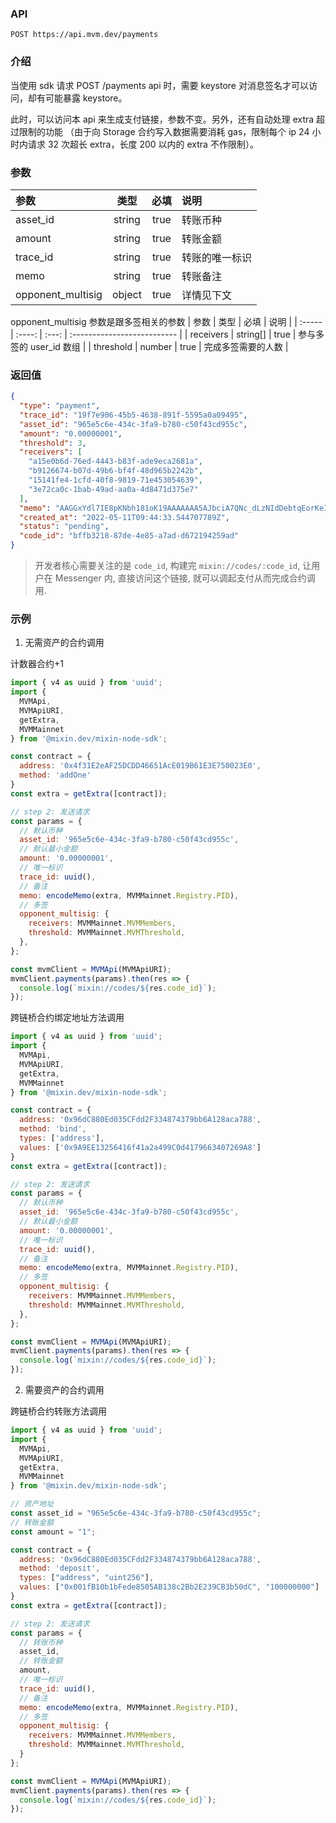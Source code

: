 ### API

`POST https://api.mvm.dev/payments`

### 介绍
  当使用 sdk 请求 POST /payments api 时，需要 keystore 对消息签名才可以访问，却有可能暴露 keystore。
  
  此时，可以访问本 api 来生成支付链接，参数不变。另外，还有自动处理 extra 超过限制的功能
  （由于向 Storage 合约写入数据需要消耗 gas，限制每个 ip 24 小时内请求 32 次超长 extra，长度 200 以内的 extra 不作限制）。

### 参数

| 参数                |   类型   |  必填   | 说明      |
|:------------------|:------:|:-----:|:--------|
| asset_id          | string | true  | 转账币种    |
| amount            | string | true  | 转账金额    |
| trace_id          | string | true  | 转账的唯一标识 |
| memo              | string | true  | 转账备注    |
| opponent_multisig | object | true  | 详情见下文   |

opponent_multisig 参数是跟多签相关的参数
| 参数 | 类型 | 必填 | 说明 |
| :----- | :----: | :---: | :-------------------------- |
| receivers | string[] | true | 参与多签的 user_id 数组 |
| threshold | number | true | 完成多签需要的人数 |

### 返回值

```json
{
  "type": "payment",
  "trace_id": "19f7e906-45b5-4638-891f-5595a0a09495",
  "asset_id": "965e5c6e-434c-3fa9-b780-c50f43cd955c",
  "amount": "0.00000001",
  "threshold": 3,
  "receivers": [
    "a15e0b6d-76ed-4443-b83f-ade9eca2681a",
    "b9126674-b07d-49b6-bf4f-48d965b2242b",
    "15141fe4-1cfd-40f8-9819-71e453054639",
    "3e72ca0c-1bab-49ad-aa0a-4d8471d375e7"
  ],
  "memo": "AAGGxYdl7IE8pKNbh181oK19AAAAAAA5AJbciA7QNc_dLzNIdDebtqEorKeIgbrBTwAAAAAAAAAAAAAAAJqe4TJWQW9BoqSZwNQXlmNAcmmo",
  "created_at": "2022-05-11T09:44:33.544707789Z",
  "status": "pending",
  "code_id": "bffb3218-87de-4e85-a7ad-d672194259ad"
}
```

> 开发者核心需要关注的是 `code_id`, 构建完 `mixin://codes/:code_id`, 让用户在 Messenger 内, 直接访问这个链接, 就可以调起支付从而完成合约调用.

### 示例

1. 无需资产的合约调用

计数器合约+1

```javascript
import { v4 as uuid } from 'uuid';
import { 
  MVMApi,
  MVMApiURI, 
  getExtra, 
  MVMMainnet 
} from '@mixin.dev/mixin-node-sdk';

const contract = {
  address: '0x4f31E2eAF25DCDD46651AcE019B61E3E750023E0',
  method: 'addOne'
}
const extra = getExtra([contract]);

// step 2: 发送请求
const params = {
  // 默认币种
  asset_id: '965e5c6e-434c-3fa9-b780-c50f43cd955c',
  // 默认最小金额
  amount: '0.00000001',
  // 唯一标识
  trace_id: uuid(),
  // 备注
  memo: encodeMemo(extra, MVMMainnet.Registry.PID),
  // 多签
  opponent_multisig: {
    receivers: MVMMainnet.MVMMembers,
    threshold: MVMMainnet.MVMThreshold,  
  },
};

const mvmClient = MVMApi(MVMApiURI);
mvmClient.payments(params).then(res => {
  console.log(`mixin://codes/${res.code_id}`);
});
```

跨链桥合约绑定地址方法调用

```javascript
import { v4 as uuid } from 'uuid';
import { 
  MVMApi,
  MVMApiURI, 
  getExtra, 
  MVMMainnet 
} from '@mixin.dev/mixin-node-sdk';

const contract = {
  address: '0x96dC880Ed035CFdd2F334874379bb6A128aca788',
  method: 'bind',
  types: ['address'],
  values: ['0x9A9EE13256416f41a2a499C0d4179663407269A8']
}
const extra = getExtra([contract]);

// step 2: 发送请求
const params = {
  // 默认币种
  asset_id: '965e5c6e-434c-3fa9-b780-c50f43cd955c',
  // 默认最小金额
  amount: '0.00000001',
  // 唯一标识
  trace_id: uuid(),
  // 备注
  memo: encodeMemo(extra, MVMMainnet.Registry.PID),
  // 多签
  opponent_multisig: {
    receivers: MVMMainnet.MVMMembers,
    threshold: MVMMainnet.MVMThreshold,
  },
};

const mvmClient = MVMApi(MVMApiURI);
mvmClient.payments(params).then(res => {
  console.log(`mixin://codes/${res.code_id}`);
});
```

2. 需要资产的合约调用

跨链桥合约转账方法调用

```javascript
import { v4 as uuid } from 'uuid';
import { 
  MVMApi,
  MVMApiURI, 
  getExtra, 
  MVMMainnet 
} from '@mixin.dev/mixin-node-sdk';

// 资产地址
const asset_id = "965e5c6e-434c-3fa9-b780-c50f43cd955c";
// 转账金额
const amount = "1";

const contract = {
  address: '0x96dC880Ed035CFdd2F334874379bb6A128aca788',
  method: 'deposit',
  types: ["address", "uint256"],
  values: ["0x001fB10b1bFede8505AB138c2Bb2E239CB3b50dC", "100000000"]
}
const extra = getExtra([contract]);

// step 2: 发送请求
const params = {
  // 转账币种
  asset_id,
  // 转账金额
  amount,
  // 唯一标识
  trace_id: uuid(),
  // 备注
  memo: encodeMemo(extra, MVMMainnet.Registry.PID),
  // 多签
  opponent_multisig: {
    receivers: MVMMainnet.MVMMembers,
    threshold: MVMMainnet.MVMThreshold,
  }
};

const mvmClient = MVMApi(MVMApiURI);
mvmClient.payments(params).then(res => {
  console.log(`mixin://codes/${res.code_id}`);
});
```

[//]: # ()
[//]: # (3. 复杂的合约调用)

[//]: # ()
[//]: # (uniswap 的 swap 合约方法调用&#40;values 可以为一个数组或者对象&#41;)

[//]: # ()
[//]: # (```javascript)

[//]: # (import { v4 as uuid } from 'uuid';)

[//]: # (import { )

[//]: # (  MVMApi, )

[//]: # (  MVMApiURI, )

[//]: # (  getExtra, )

[//]: # (  MVMMainnet )

[//]: # (} from '@mixin.dev/mixin-node-sdk';)

[//]: # ()
[//]: # (// 资产地址)

[//]: # (const asset_id = "965e5c6e-434c-3fa9-b780-c50f43cd955c";)

[//]: # (// 转账金额)

[//]: # (const amount = "1";)

[//]: # ()
[//]: # (const contract = {)

[//]: # (  address: '0xe4aeAc26BCd161aFAEea468AC22F45FE5a35737F',)

[//]: # (  method: 'swapExactTokensForTokens',)

[//]: # (  types: ["uint256", "uint256", "address[]", "address", "uint256"],)

[//]: # (  values: [)

[//]: # (    100000000,)

[//]: # (    12400948731547,)

[//]: # (    [)

[//]: # (      "0x001fB10b1bFede8505AB138c2Bb2E239CB3b50dC",)

[//]: # (      "0x71c1C2D82b39C0e952751c9BEA39c28c70c47Ff4")

[//]: # (    ],)

[//]: # (    "0xa192D5856A9a7c07731bc13559Da7489C7829C74",)

[//]: # (    1652262893)

[//]: # (  ])

[//]: # (})

[//]: # (const extra = getExtra&#40;[contract]&#41;;)

[//]: # ()
[//]: # (// step 2: 发送请求)

[//]: # (const params = {)

[//]: # (  // 转账币种)

[//]: # (  asset_id,)

[//]: # (  // 转账金额)

[//]: # (  amount,)

[//]: # (  // 唯一标识)

[//]: # (  trace_id: uuid&#40;&#41;,)

[//]: # (  // 备注)

[//]: # (  memo: encodeMemo&#40;extra, MVMMainnet.Registry.PID&#41;,)

[//]: # (  // 多签)

[//]: # (  opponent_multisig: {)

[//]: # (    receivers: MVMMainnet.MVMMembers,)

[//]: # (    threshold: MVMMainnet.MVMThreshold,)

[//]: # (  },)

[//]: # (};)

[//]: # ()
[//]: # (const mvmClient = MVMApi&#40;MVMApiURI&#41;;)

[//]: # (mvmClient.payments&#40;params&#41;.then&#40;res => {)

[//]: # (  console.log&#40;`mixin://codes/${res.code_id}`&#41;;)

[//]: # (}&#41;;)

[//]: # (```)

[//]: # ()
[//]: # (4. 需要非 mixin 映射资产的调用.)

[//]: # ()
[//]: # (uniswap 的移除流动性方法调用)

[//]: # ()
[//]: # (```javascript)

[//]: # (import { v4 as uuid } from 'uuid';)

[//]: # (import { )

[//]: # (  MVMApi, )

[//]: # (  MVMApiURI, )

[//]: # (  getExtra, )

[//]: # (  MVMMainnet )

[//]: # (} from '@mixin.dev/mixin-node-sdk';)

[//]: # ()
[//]: # (// 资产地址)

[//]: # (const asset_id = "965e5c6e-434c-3fa9-b780-c50f43cd955c";)

[//]: # (// 转账金额)

[//]: # (const amount = "1";)

[//]: # ()
[//]: # (const contract = {)

[//]: # (  address: '0x774A9E576f14d81d7fB439efB1Eb14973a7144Fb',)

[//]: # (  method: 'removeLiquidity',)

[//]: # (  types: [)

[//]: # (    "address",)

[//]: # (    "address",)

[//]: # (    "address",)

[//]: # (    "address",)

[//]: # (    "uint256",)

[//]: # (    "uint256",)

[//]: # (    "uint256")

[//]: # (  ],)

[//]: # (  values: [)

[//]: # (    "0x5EFDe32C3857fe54b152D3ffa7DCE31e28b83aC6",)

[//]: # (    "0x001fB10b1bFede8505AB138c2Bb2E239CB3b50dC",)

[//]: # (    "0x71c1C2D82b39C0e952751c9BEA39c28c70c47Ff4",)

[//]: # (    "0xa192D5856A9a7c07731bc13559Da7489C7829C74",)

[//]: # (    44,)

[//]: # (    0,)

[//]: # (    0)

[//]: # (  ])

[//]: # (};)

[//]: # (const extra = getExtra&#40;[contract]&#41;;)

[//]: # ()
[//]: # (// step 2: 发送请求)

[//]: # (const params = {)

[//]: # (  // 转账币种)

[//]: # (  asset_id,)

[//]: # (  // 转账金额)

[//]: # (  amount,)

[//]: # (  // 唯一标识)

[//]: # (  trace_id: uuid&#40;&#41;,)

[//]: # (  // 备注)

[//]: # (  memo: encodeMemo&#40;extra, MVMMainnet.Registry.PID&#41;,)

[//]: # (  // 多签)

[//]: # (  opponent_multisig: {)

[//]: # (    receivers: MVMMainnet.MVMMembers,)

[//]: # (    threshold: MVMMainnet.MVMThreshold,)

[//]: # (  })

[//]: # (};)

[//]: # ()
[//]: # (const mvmClient = MVMApi&#40;MVMApiURI&#41;;)

[//]: # (mvmClient.payments&#40;params&#41;.then&#40;res => {)

[//]: # (  console.log&#40;`mixin://codes/${res.code_id}`&#41;;)

[//]: # (}&#41;;)

[//]: # (```)
